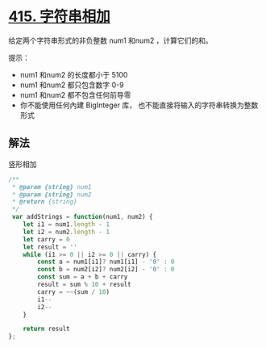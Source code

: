 # [415. 字符串相加](https://leetcode-cn.com/problems/add-strings/)
给定两个字符串形式的非负整数 num1 和num2 ，计算它们的和。


提示：

* num1 和num2 的长度都小于 5100
* num1 和num2 都只包含数字 0-9
* num1 和num2 都不包含任何前导零
* 你不能使用任何內建 BigInteger 库， 也不能直接将输入的字符串转换为整数形式
## 解法
竖形相加
```js
/**
 * @param {string} num1
 * @param {string} num2
 * @return {string}
 */
 var addStrings = function(num1, num2) {
    let i1 = num1.length - 1
    let i2 = num2.length - 1
    let carry = 0
    let result = ''
    while (i1 >= 0 || i2 >= 0 || carry) {
        const a = num1[i1]? num1[i1] - '0' : 0
        const b = num2[i2]? num2[i2] - '0' : 0
        const sum = a + b + carry
        result = sum % 10 + result
        carry = ~~(sum / 10)
        i1--
        i2--
    }

    return result
};
```
